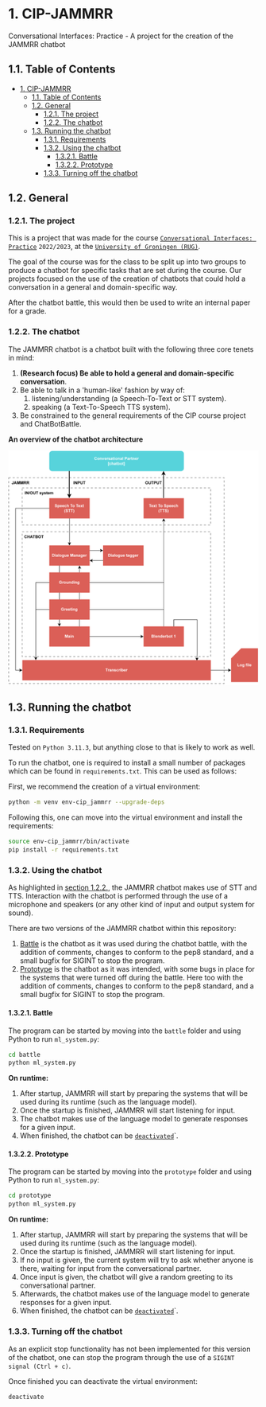 # 1. CIP-JAMMRR
 Conversational Interfaces: Practice - A project for the creation of the JAMMRR chatbot

## 1.1. Table of Contents
- [1. CIP-JAMMRR](#1-cip-jammrr)
  - [1.1. Table of Contents](#11-table-of-contents)
  - [1.2. General](#12-general)
    - [1.2.1. The project](#121-the-project)
    - [1.2.2. The chatbot](#122-the-chatbot)
  - [1.3. Running the chatbot](#13-running-the-chatbot)
    - [1.3.1. Requirements](#131-requirements)
    - [1.3.2. Using the chatbot](#132-using-the-chatbot)
      - [1.3.2.1. Battle](#1321-battle)
      - [1.3.2.2. Prototype](#1322-prototype)
    - [1.3.3. Turning off the chatbot](#133-turning-off-the-chatbot)

## 1.2. General
### 1.2.1. The project
This is a project that was made for the course [`Conversational Interfaces: Practice`](https://ocasys.rug.nl/current/catalog/course/LCX070M05) `2022/2023`, at the [`University of Groningen (RUG)`](https://www.rug.nl/).

The goal of the course was for the class to be split up into two groups to produce a chatbot for specific tasks that are set during the course. Our projects focused on the use of the creation of chatbots that could hold a conversation in a general and domain-specific way.

After the chatbot battle, this would then be used to write an internal paper for a grade.

### 1.2.2. The chatbot
The JAMMRR chatbot is a chatbot built with the following three core tenets in mind:

1. **(Research focus) Be able to hold a general and domain-specific conversation**.
2. Be able to talk in a 'human-like' fashion by way of:
   1. listening/understanding (a Speech-To-Text or STT system).
   2. speaking (a Text-To-Speech TTS system).
3. Be constrained to the general requirements of the CIP course project and ChatBotBattle.

**An overview of the chatbot architecture**

![Overview of the chatbot architecture](prototype/diagrams/system_overview.png)

## 1.3. Running the chatbot
### 1.3.1. Requirements
Tested on `Python 3.11.3`, but anything close to that is likely to work as well.

To run the chatbot, one is required to install a small number of packages which can be found in `requirements.txt`.
This can be used as follows:

First, we recommend the creation of a virtual environment:
```bash
python -m venv env-cip_jammrr --upgrade-deps
```

Following this, one can move into the virtual environment and install the requirements:
```bash
source env-cip_jammrr/bin/activate
pip install -r requirements.txt
```

### 1.3.2. Using the chatbot
As highlighted in [section 1.2.2.](#122-the-chatbot), the JAMMRR chatbot makes use of STT and TTS. Interaction with the chatbot is performed through the use of a microphone and speakers (or any other kind of input and output system for sound).

There are two versions of the JAMMRR chatbot within this repository:
1. [Battle](#1321-battle) is the chatbot as it was used during the chatbot battle, with the addition of comments, changes to conform to the pep8 standard, and a small bugfix for SIGINT to stop the program.
2. [Prototype](#1322-prototype) is the chatbot as it was intended, with some bugs in place for the systems that were turned off during the battle. Here too with the addition of comments, changes to conform to the pep8 standard, and a small bugfix for SIGINT to stop the program.

#### 1.3.2.1. Battle
The program can be started by moving into the `battle` folder and using Python to run `ml_system.py`:
```bash
cd battle
python ml_system.py
```

**On runtime:**
1. After startup, JAMMRR will start by preparing the systems that will be used during its runtime (such as the language model).
2. Once the startup is finished, JAMMRR will start listening for input.
3. The chatbot makes use of the language model to generate responses for a given input.
4. When finished, the chatbot can be [`deactivated`](#133-turning-off-the-chatbot)`.

#### 1.3.2.2. Prototype
The program can be started by moving into the `prototype` folder and using Python to run `ml_system.py`:
```bash
cd prototype
python ml_system.py
```

**On runtime:**
1. After startup, JAMMRR will start by preparing the systems that will be used during its runtime (such as the language model).
2. Once the startup is finished, JAMMRR will start listening for input.
3. If no input is given, the current system will try to ask whether anyone is there, waiting for input from the conversational partner.
4. Once input is given, the chatbot will give a random greeting to its conversational partner.
5. Afterwards, the chatbot makes use of the language model to generate responses for a given input.
6. When finished, the chatbot can be [`deactivated`](#133-turning-off-the-chatbot)`.

### 1.3.3. Turning off the chatbot
As an explicit stop functionality has not been implemented for this version of the chatbot, one can stop the program through the use of a `SIGINT signal (Ctrl + c)`.

Once finished you can deactivate the virtual environment:
```bash
deactivate
```